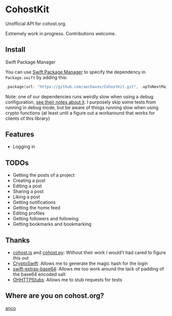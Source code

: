 # CohostKit

Unofficial API for cohost.org.

Extremely work in progress. Contributions welcome.

## Install

Swift Package Manager

You can use [Swift Package Manager](https://swift.org/package-manager/) to specify the dependency in `Package.swift` by adding this:

```swift
.package(url: "https://github.com/aechaves/CohostKit.git", .upToNextMajor(from: "1.0.0"))
```

Note: one of our dependencies runs weirdly slow when using a debug configuration, [see their notes about it](https://github.com/krzyzanowskim/CryptoSwift#swift-package-manager). I purposely skip some tests from running in debug mode, but be aware of things running slow when using crypto functions (at least until a figure out a workaround that works for clients of this library)


## Features

- Logging in

## TODOs
- Getting the posts of a project
- Creating a post
- Editing a post
- Sharing a post
- Liking a post
- Getting notifications
- Getting the home feed
- Editing profiles
- Getting followers and following
- Getting bookmarks and bookmarking

## Thanks

- [cohost.js](https://github.com/mogery/cohost.js) and [cohost.py](https://github.com/valknight/Cohost.py): Without their work I would't had cared to figure this out
- [CryptoSwift](https://github.com/krzyzanowskim/CryptoSwift): Allows me to generate the magic hash for the login
- [swift-extras-base64](https://github.com/swift-extras/swift-extras-base64.git): Allows me too work around the lack of padding of the base64 encoded salt
- [OHHTTPStubs](https://github.com/AliSoftware/OHHTTPStubs.git): Allows me to stub requests for tests

## Where are you on cohost.org?

[anco](https://cohost.org/anco)
